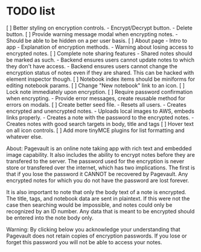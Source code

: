 # TODO list
  [ ] Better styling on encryption controls.
    - Encrypt/Decrypt button.
    - Delete button.
  [ ] Provide warning message modal when encrypting notes.
    - Should be able to be hidden on a per user basis.
  [ ] About page
    - Intro to app
    - Explanation of encryption methods.
    - Warning about losing access to encrypted notes.
  [ ] Complete note sharing features
    - Shared notes should be marked as such.
    - Backend ensures users cannot update notes to which they don't have access.
    - Backend ensures users cannot change the encryption status of notes even if
      they are shared. This can be hacked with element inspector though.
  [ ] Notebook index items should be miniforms for editing notebook params.
  [ ] Change "New notebook" link to an icon.
  [ ] Lock note immediately upon encryption.
  [ ] Require password confirmation when encrypting.
    - Provide error messages, create reusable method for errors on modals.
  [ ] Create better seed file.
    - Resets all users.
    - Creates encrypted and unencrypted notes.
    - Uploads local images to AWS, embeds links properly.
    - Creates a note with the password to the encrypted notes.
    - Creates notes with good search targets in body, title and tags
  [ ] Hover text on all icon controls.
  [ ] Add more tinyMCE plugins for list formatting and whatever else. 


About:
  Pagevault is an online note taking app with rich text and embedded image capability.
  It also includes the ability to encrypt notes before they are transfered to the server.
  The password used for the encryption is never store or transfered over the internet,
  which has two implications. The first is that if you lose the password it CANNOT
  be recovered by Pagevault. Any encrypted notes for which you do not have the password
  are lost forever.

  It is also important to note that only the body text of a note is encrypted. The title,
  tags, and notebook data are sent in plaintext. If this were not the case then searching
  would be impossible, and notes could only be recognized by an ID number. Any data that
  is meant to be encrypted should be entered into the note body only.

Warning:
  By clicking below you acknowledge your understanding that Pagevault does not retain
  copies of encryption passwords.
  If you lose or forget this password you will not be able to access your notes.
